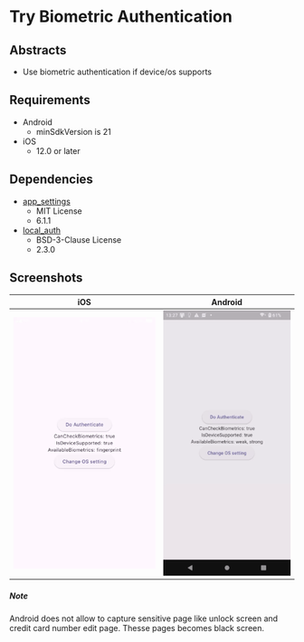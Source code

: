 # Try Biometric Authentication

## Abstracts

* Use biometric authentication if device/os supports

## Requirements

* Android
  * minSdkVersion is 21
* iOS
  * 12.0 or later

## Dependencies

* [app_settings](https://github.com/spencerccf/app_settings)
  * MIT License
  * 6.1.1
* [local_auth](https://github.com/flutter/packages/tree/main/packages/local_auth/local_auth)
  * BSD-3-Clause License
  * 2.3.0

## Screenshots

|iOS|Android|
|---|---|
|<img src="./images/ios.gif" />|<img src="./images/android.gif" />|

##### Note

Android does not allow to capture sensitive page like unlock screen and credit card number edit page. Thesse pages becomes black screen.
